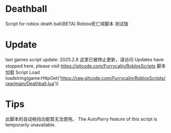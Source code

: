 # Deathball
Script for roblox death ball(BETA)
Roblox死亡球脚本 测试版
# Update
last games script update: 2025.2.8
这里已被停止更新，请访问 Updates have stopped here, please visit
https://gitcode.com/Furrycalin/RobloxScripts
脚本加载 Script Load
loadstring(game:HttpGet('https://raw.gitcode.com/Furrycalin/RobloxScripts/raw/main/Deathball.lua'))
# Tips
此脚本的自动格挡功能暂无法使用。
The AutoParry feature of this script is temporarily unavailable.
